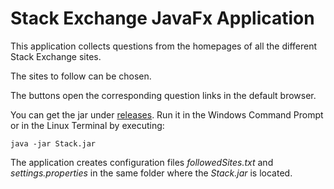 # Stack Exchange JavaFx Application

This application collects questions from the homepages of all the different Stack Exchange sites.

The sites to follow can be chosen.

The buttons open the corresponding question links in the default browser.

You can get the jar under [releases](../releases).
Run it in the Windows Command Prompt or in the Linux Terminal by executing:
```
java -jar Stack.jar
```
The application creates configuration files *followedSites.txt* and *settings.properties* in the same folder where the *Stack.jar* is located.

